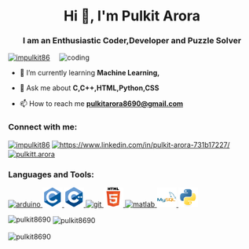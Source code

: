 <h1 align="center">Hi 👋, I'm Pulkit Arora</h1>
<h3 align="center">I am an Enthusiastic Coder,Developer and Puzzle Solver </h3>
<img align="right" width=400 alt="coding" src="https://repository-images.githubusercontent.com/462900780/0a10af70-6cbf-46df-9071-0ff586a3b1d6">
<p align="left"> <a href="https://twitter.com/impulkit86" target="blank"><img src="https://img.shields.io/twitter/follow/impulkit86?logo=twitter&style=for-the-badge" alt="impulkit86" /></a> </p>
 

- 🌱 I’m currently learning **Machine Learning,**

- 💬 Ask me about **C,C++,HTML,Python,CSS**

- 📫 How to reach me **pulkitarora8690@gmail.com**

<h3 align="left">Connect with me:</h3>
<p align="left">
<a href="https://twitter.com/impulkit86" target="blank"><img align="center" src="https://raw.githubusercontent.com/rahuldkjain/github-profile-readme-generator/master/src/images/icons/Social/twitter.svg" alt="impulkit86" height="30" width="40" /></a>
<a href="https://linkedin.com/in/https://www.linkedin.com/in/pulkit-arora-731b17227/" target="blank"><img align="center" src="https://raw.githubusercontent.com/rahuldkjain/github-profile-readme-generator/master/src/images/icons/Social/linked-in-alt.svg" alt="https://www.linkedin.com/in/pulkit-arora-731b17227/" height="30" width="40" /></a>
<a href="https://instagram.com/pulkitt.arora" target="blank"><img align="center" src="https://raw.githubusercontent.com/rahuldkjain/github-profile-readme-generator/master/src/images/icons/Social/instagram.svg" alt="pulkitt.arora" height="30" width="40" /></a>
</p>

<h3 align="left">Languages and Tools:</h3>
<p align="left"> <a href="https://www.arduino.cc/" target="_blank" rel="noreferrer"> <img src="https://cdn.worldvectorlogo.com/logos/arduino-1.svg" alt="arduino" width="40" height="40"/> </a> <a href="https://www.cprogramming.com/" target="_blank" rel="noreferrer"> <img src="https://raw.githubusercontent.com/devicons/devicon/master/icons/c/c-original.svg" alt="c" width="40" height="40"/> </a> <a href="https://www.w3schools.com/cpp/" target="_blank" rel="noreferrer"> <img src="https://raw.githubusercontent.com/devicons/devicon/master/icons/cplusplus/cplusplus-original.svg" alt="cplusplus" width="40" height="40"/> </a> <a href="https://git-scm.com/" target="_blank" rel="noreferrer"> <img src="https://www.vectorlogo.zone/logos/git-scm/git-scm-icon.svg" alt="git" width="40" height="40"/> </a> <a href="https://www.w3.org/html/" target="_blank" rel="noreferrer"> <img src="https://raw.githubusercontent.com/devicons/devicon/master/icons/html5/html5-original-wordmark.svg" alt="html5" width="40" height="40"/> </a> <a href="https://www.mathworks.com/" target="_blank" rel="noreferrer"> <img src="https://upload.wikimedia.org/wikipedia/commons/2/21/Matlab_Logo.png" alt="matlab" width="40" height="40"/> </a> <a href="https://www.mysql.com/" target="_blank" rel="noreferrer"> <img src="https://raw.githubusercontent.com/devicons/devicon/master/icons/mysql/mysql-original-wordmark.svg" alt="mysql" width="40" height="40"/> </a> <a href="https://www.python.org" target="_blank" rel="noreferrer"> <img src="https://raw.githubusercontent.com/devicons/devicon/master/icons/python/python-original.svg" alt="python" width="40" height="40"/> </a> </p>

<p><img align="left" src="https://github-readme-stats.vercel.app/api/top-langs?username=pulkit8690&show_icons=true&locale=en&layout=compact" alt="pulkit8690" /></p>

<p>&nbsp;<img align="center" src="https://github-readme-stats.vercel.app/api?username=pulkit8690&show_icons=true&locale=en" alt="pulkit8690" /></p>

<p><img align="center" src="https://github-readme-streak-stats.herokuapp.com/?user=pulkit8690&" alt="pulkit8690" /></p>
